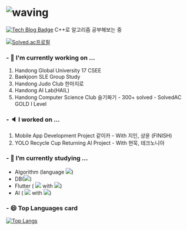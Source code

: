 
# ![waving](https://capsule-render.vercel.app/api?type=waving&height=200&text=Glory%27s%20Github___&fontAlign=80&fontAlignY=30&color=gradient)
 [![Tech Blog Badge](http://img.shields.io/badge/-Tech%20blog-black?style=flat-square&logo=github&link=https://kth990303.tistory.com)](https://readble-ko.tistory.com/)  C++로 알고리즘 공부해보는 중
 
[![Solved.ac프로필](http://mazassumnida.wtf/api/v2/generate_badge?boj=fpqpsxh)](https://solved.ac/fpqpsxh)
 
### - 🔭 I'm currently working on ...
   1. Handong Global University 17 CSEE
   2. Baekjoon SLE Group Study
   3. Handong Judo Club 한마지로
   4. Handong AI Lab(HAIL)
   5. Handong Computer Science Club 슬기짜기
    - 300+ solved
    - SolvedAC GOLD I Level

### - 🔈 I worked on ...
   1. Mobile App Development Project 같이카
    - With 지인, 상윤 (FINISH)
   2. YOLO Recycle Cup Returning AI Project
    - With 현묵, 테크노니아

### - 🌱 I’m currently studying ...
  - Algorithm (language <img src="https://img.shields.io/badge/C++-00599C?style=flat-square&logo=c%2B%2B&logoColor=white"/>)
  - DB(<img src="https://img.shields.io/badge/MySQL-4479A1?style=flat-square&logo=MySQL&logoColor=white"/>)
  - Flutter ( <img src="https://img.shields.io/badge/Flutter-02569B?style=flat-square&logo=Flutter&logoColor=white"/> with <img src="https://img.shields.io/badge/Android Studio-3DDC84?style=flat-square&logo=Android Studio&logoColor=blue"/>)
  - AI ( <img src="https://img.shields.io/badge/Python-3776AB?style=flat-square&logo=Python&logoColor=white"/> with <img src="https://img.shields.io/badge/Jupyter-F37626?style=flat-square&logo=Jupyter&logoColor=white"/>)

### - 😄 Top Languages card
 [![Top Langs](https://github-readme-stats.vercel.app/api/top-langs/?username=readable-ko)](https://github.com/readable-ko/github-readme-stats)
